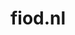 ---
layout: post
title: "fiod.nl"
internal_url: "/dutchgov/fiod.nl.html"
subdomains_count: 4
all_subdomains_count: 5
urls_count: 4
ssl_rank: 0
http_rank: 78.75
url_link: /data/fiod.nl/urls.txt
all_subdomains_link: /data/fiod.nl/all_subdomains.txt
subdomains_link: /data/fiod.nl/subdomains.txt
categories: dutchgov
---